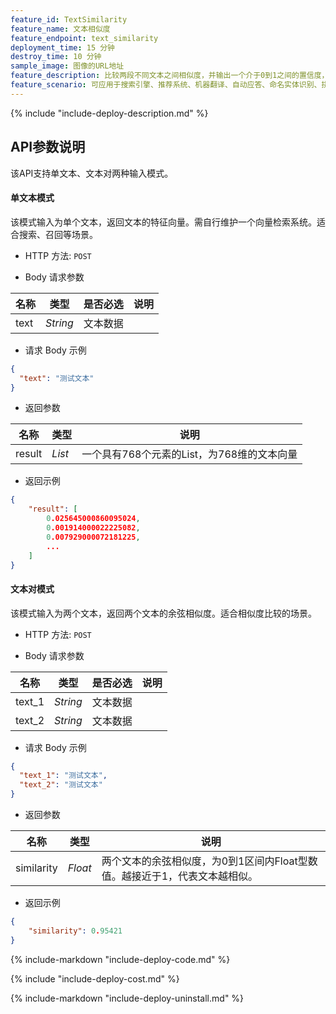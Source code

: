 ```yaml
---
feature_id: TextSimilarity
feature_name: 文本相似度
feature_endpoint: text_similarity
deployment_time: 15 分钟
destroy_time: 10 分钟
sample_image: 图像的URL地址
feature_description: 比较两段不同文本之间相似度，并输出一个介于0到1之间的置信度，根据置信度比较两段文字的相似性。
feature_scenario: 可应用于搜索引擎、推荐系统、机器翻译、自动应答、命名实体识别、拼写纠错等场景。
---
```


{%
  include "include-deploy-description.md"
%}
## API参数说明

该API支持单文本、文本对两种输入模式。

#### 单文本模式

该模式输入为单个文本，返回文本的特征向量。需自行维护一个向量检索系统。适合搜索、召回等场景。

- HTTP 方法: `POST`

- Body 请求参数

| **名称**  | **类型**  | **是否必选** |  **说明**  |
|----------|-----------|------------|------------|
| text | *String* |文本数据|

- 请求 Body 示例

``` json
{
  "text": "测试文本"
}
```

- 返回参数

| **名称**  | **类型**  |  **说明**  |
|----------|-----------|------------|
|result    |*List*   |一个具有768个元素的List，为768维的文本向量|

- 返回示例
``` json
{
    "result": [
        0.025645000860095024, 
        0.001914000022225082, 
        0.007929000072181225, 
        ...
    ]
}
```

#### 文本对模式

该模式输入为两个文本，返回两个文本的余弦相似度。适合相似度比较的场景。

- HTTP 方法: `POST`

- Body 请求参数

| **名称**  | **类型**  | **是否必选** |  **说明**  |
|----------|-----------|------------|------------|
| text_1 | *String* |文本数据|
| text_2 | *String* |文本数据|

- 请求 Body 示例

``` json
{
  "text_1": "测试文本",
  "text_2": "测试文本"
}
```

- 返回参数

| **名称**  | **类型**  |  **说明**  |
|----------|-----------|------------|
|similarity    |*Float*   |两个文本的余弦相似度，为0到1区间内Float型数值。越接近于1，代表文本越相似。|

- 返回示例
``` json
{
    "similarity": 0.95421
}
```

{%
  include-markdown "include-deploy-code.md"
%}

{%
  include "include-deploy-cost.md"
%}

{%
  include-markdown "include-deploy-uninstall.md"
%}
